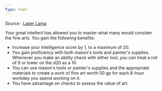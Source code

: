 ```yaml
---
Type: Feat
---
```

Source : [Laser Lama](https://drive.google.com/file/d/1ao60stDqRWfaB4nKIaQWhSNudxjWO6Eu/view)

Your great intellect has allowed you to master what many would consider the fine arts. You gain the following benefits:

- Increase your Intelligence score by 1, to a maximum of 20.
- You gain proficiency with both mason's tools and painter's supplies. Whenever you make an ability check with either tool, you can treat a roll of 9 or lower on the d20 as a 10.
- You can use mason's tools or painter's supplies and the appropriate materials to create a work of fine art worth 50 gp for each 8-hour workday you spend working on it.
- You have advantage on checks to assess the value of art.